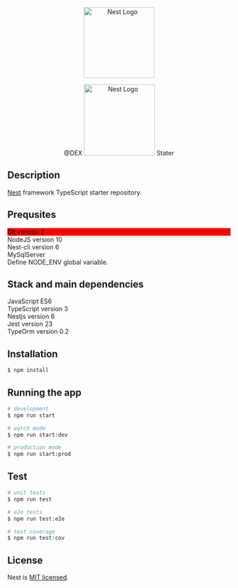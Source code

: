 
<p align="center">
  <img width="160" alt="Nest Logo" src="https://secure.icbdr.com/MediaManagement/QL/MD97XZ6P2MCJT3RRNQL.jpg">
</p>
  
<p align="center">
  <span>@DEX</span>
  <img src="https://nestjs.com/img/logo_text.svg" width="160" alt="Nest Logo" />
  <span>Stater</span> 
</p>

## Description

[Nest](https://github.com/nestjs/nest) framework TypeScript starter repository.

## Prequsites

  <div>
    <div style="background-color:red;">
      <span style="color:black;">Git</span>
      <span style="color:withe;">version 2</span>
    </div>
    <div>
      <span>NodeJS</span>
      <span>version 10</span>
    </div>
    <div>
      <span>Nest-cli</span>
      <span>version 6</span>
    </div>
    <div>
      <span>MySqlServer</span>
    </div>
    <div>
      Define NODE_ENV global variable.
    </div>
  </div>

## Stack and main dependencies

<div>
  <div>
    <span>JavaScript</span>
    <span>ES6</span>
  </div>
  <div>
    <span>TypeScript</span>
    <span>version 3</span>
  </div>
  <div>
    <span>Nestjs</span>
    <span>version 6</span>
  </div>
  <div>
    <span>Jest</span>
    <span>version 23</span>
  </div>
  <div>
    <span>TypeOrm </span>
    <span>version 0.2</span>
  </div>
</div>

## Installation

```bash
$ npm install
```

## Running the app

```bash
# development
$ npm run start

# watch mode
$ npm run start:dev

# production mode
$ npm run start:prod
```

## Test

```bash
# unit tests
$ npm run test

# e2e tests
$ npm run test:e2e

# test coverage
$ npm run test:cov
```
## License

  Nest is [MIT licensed](LICENSE).
